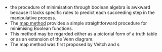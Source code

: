* the procedure of minimisation through boolean algebra is awkward because it lacks specific rules to predict each succeeding step in the manipulative process.
* The <u>map method</u> provides a simple straightforward procedure for minimising Boolean functions.
* This method may be regarded either as a pictorial form of a truth table or as an extension of the Venn diagram.
* The map method was first proposed by Veitch and  s